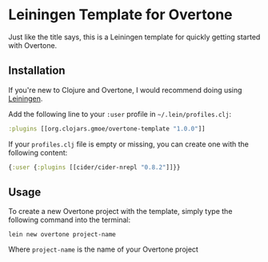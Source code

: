 # Leiningen Template for Overtone

Just like the title says, this is a Leiningen template for quickly getting started
with Overtone.

## Installation

If you're new to Clojure and Overtone, I would recommend doing using
[Leiningen](http://leiningen.org/). 

Add the following line to your `:user` profile in `~/.lein/profiles.clj`:

  ```clojure
  :plugins [[org.clojars.gmoe/overtone-template "1.0.0"]]
  ```

If your `profiles.clj` file is empty or missing, you can create one with the
following content:

  ```clojure
  {:user {:plugins [[cider/cider-nrepl "0.8.2"]]}}
  ```

## Usage

To create a new Overtone project with the template, simply type the following
command into the terminal:

  ```
  lein new overtone project-name
  ```

Where `project-name` is the name of your Overtone project
